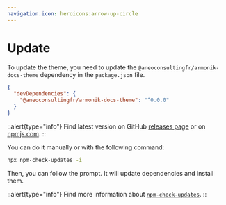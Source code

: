 ```yaml
---
navigation.icon: heroicons:arrow-up-circle
---
```


# Update

To update the theme, you need to update the `@aneoconsultingfr/armonik-docs-theme` dependency in the `package.json` file.

```json
{
  "devDependencies": {
    "@aneoconsultingfr/armonik-docs-theme": "^0.0.0"
  }
}
```

::alert{type="info"}
Find latest version on GitHub [releases page](https://github.com/aneoconsulting/armonik-docs-theme/releases) or on [npmjs.com](https://www.npmjs.com/package/@aneoconsultingfr/armonik-docs-theme).
::

You can do it manually or with the following command:

```bash
npx npm-check-updates -i
```


Then, you can follow the prompt. It will update dependencies and install them.

::alert{type="info"}
Find more information about [`npm-check-updates`](https://www.npmjs.com/package/npm-check-updates).
::
